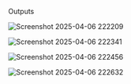 Outputs

![Screenshot 2025-04-06 222209](https://github.com/user-attachments/assets/79c3c0a4-09ac-4323-bc62-7a4035f4e389)

![Screenshot 2025-04-06 222341](https://github.com/user-attachments/assets/ce4d49b7-4c1a-4dac-b928-bd60fd3d566e)

![Screenshot 2025-04-06 222456](https://github.com/user-attachments/assets/bb439a94-70b5-43d5-b6a3-c057666c8597)

![Screenshot 2025-04-06 222632](https://github.com/user-attachments/assets/12c2dda0-6103-43b6-87b6-ccb210a949f9)
